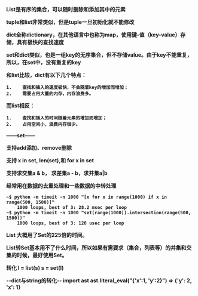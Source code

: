 <b>

List是有序的集合，可以随时删除和添加其中的元素

tuple和list非常类似，但是tuple一旦初始化就不能修改

dict全称dictionary，在其他语言中也称为map，使用键-值（key-value）存储，具有极快的查找速度

set和dict类似，也是一组key的无序集合，但不存储value。由于key不能重复，所以，在set中，没有重复的key

和list比较，dict有以下几个特点：

    1.    查找和插入的速度极快，不会随着key的增加而增加；
    2.    需要占用大量的内存，内存浪费多。
而list相反：

    1.    查找和插入的时间随着元素的增加而增加；
    2.    占用空间小，浪费内存很少。

——set——

支持add添加、remove删除

支持 x in set, len(set),和 for x in set

支持求交集a & b， 求差集a - b，求并集a|b

经常用在数据的去重处理和一些数据的中转处理

    ~$ python -m timeit -n 1000 "[x for x in range(1000) if x in range(500, 1500)]"
        1000 loops, best of 3: 28.2 msec per loop
    ~$ python -m timeit -n 1000 "set(range(1000)).intersection(range(500, 1500))"
        1000 loops, best of 3: 120 usec per loop
List 大概用了Set的225倍的时间。

List转Set基本用不了什么时间，所以如果有需要求（集合，列表等）的并集和交集的时候，最好使用Set。

转化 l = list(s)  s = set(l)


--dict与string的转化--
import ast
ast.literal_eval("{'x':1, 'y':2}")
=> {'y': 2, 'x': 1}
